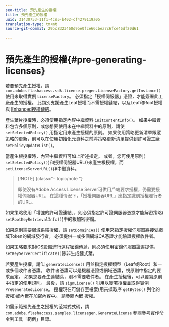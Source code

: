 ```yaml
---
seo-title: 預先產生的授權
title: 預先產生的授權
uuid: 31430753-11f1-4ce5-b402-cf4279119a05
translation-type: tm+mt
source-git-commit: 29bc8323460d9be0fce66cbea7c6fce46df20d61

---
```



# 預先產生的授權{#pre-generating-licenses}

若要預先產生授權，請 `com.adobe.flashaccess.sdk.license.pregen.LicenseFactory.getInstance()` 使用來取得實例 `LicenseFactory`。 必須指定「授權伺服器」憑證，才能簽署此工廠產生的授權。 此類別支援產生Leaf授權而不需授權鏈結，以及Leaf和Root授權與 [Enhanced授權鏈結](../../aaxs-protecting-content/content-introduction/content-usage-rules/content-other-policy-options/content-enhanced-license-chaining.md)。

產生葉片授權時，必須使用指定內容中繼資料 `initContentInfo()`。 如果中繼資料包含多個原則，或您想要使用未在中繼資料中的原則，請使 `setSelectedPolicy()` 用指定用來產生授權的原則。 如果使用策略更新清單跟蹤策略的更新，則可以在使用初始化元資料之前將策略更新清單提供到許可證工廠 `setPolicyUpdateList()`。

當產生根授權時，內容中繼資料可如上所述指定。 或者，您可使用原則( `setSelectedPolicy()`)和授權伺服器URL()來產生根授權，而 `setLicenseServerURL()`非中繼資料。

>[!NOTE] {class=&quot;- topic/note &quot;}
>
>即使沒有Adobe Access License Server可供用戶端要求授權，仍需要授權伺服器URL。 在這種情況下，「授權伺服器URL」應指定識別授權發行者的URL。

如果策略使用「增強的許可證連結」，則必須指定許可證伺服器憑據才能解密策略( `setRootKeyRetrievalInfo()`)中的根加密密鑰。

如果原則需要網域系結授權，請 `setDomainCAs()` 使用來指定授權伺服器將接受網域Token的網域發行者。 必須提供一或多個網域CA憑證才能驗證授權收件者。

如果策略要求對iOS設備進行遠程密鑰傳遞，則必須使用密鑰伺服器證書提供， `setKeyServerCertificate()`除非生成鏈式葉。

若要產生授權，請叫 `generateLicense()` 用並指定授權類型（Leaf或Root）和一或多個收件者憑證。 收件者憑證可以是機器憑證或網域憑證，視原則中指定的要求而定。 如果您要產生連結葉，則不需要收件者。 在產生授權後，可以覆寫原則中指定的使用規則。 最後，請 `signLicense()` 叫用以簽署授權並取得實例 `PreGeneratedLicense`。 授權現在可儲存至檔案(用來擷取序 `getBytes()` 列化的授權)或內嵌在加密內容中。 請參閱內嵌 [授權](../../aaxs-protecting-content/content-pre-generating-and-embedded-licenses/content-embedding-licenses.md)。

如需示範預先產生之授權的范常式式碼，請 `com.adobe.flashaccess.samples.licensegen.GenerateLicense` 參閱參考實作命令列工具「範例」目錄。
